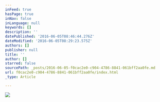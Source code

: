 ```yaml
---
inFeed: true
hasPage: true
inNav: false
inLanguage: null
keywords: []
description: ''
datePublished: '2016-06-05T08:46:44.276Z'
dateModified: '2016-06-05T08:29:23.575Z'
authors: []
publisher: null
title: ''
author: []
starred: false
sourcePath: _posts/2016-06-05-f0cac2e0-c904-4786-8841-061bff2aa0fe.md
url: f0cac2e0-c904-4786-8841-061bff2aa0fe/index.html
_type: Article

---
```

![](https://the-grid-user-content.s3-us-west-2.amazonaws.com/db8b5c7c-ad99-4a36-95f6-a089ccab34d7.jpg)